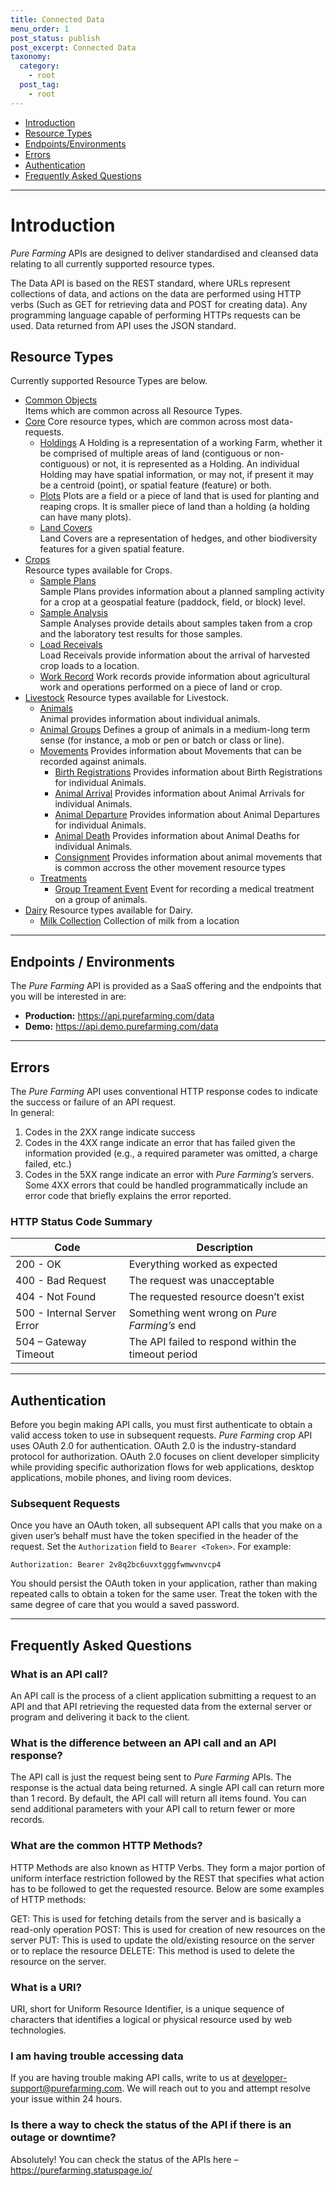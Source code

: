 ```yaml
---
title: Connected Data
menu_order: 1
post_status: publish
post_excerpt: Connected Data
taxonomy:
  category:
    - root
  post_tag:
    - root
---
```


- [Introduction](#introduction)
- [Resource Types](#resource-types)
- [Endpoints/Environments](#endpoints-environments)
- [Errors](#errors)
- [Authentication](#authentication)
- [Frequently Asked Questions](#frequently-asked-questions)

---

# Introduction

_Pure Farming_ APIs are designed to deliver standardised and cleansed data relating to all currently supported resource types.

The Data API is based on the REST standard, where URLs represent collections of data, and actions on the data are performed using HTTP verbs (Such as GET for retrieving data and POST for creating data). Any programming language capable of performing HTTPs requests can be used. Data returned from API uses the JSON standard.

## Resource Types

Currently supported Resource Types are below.

- [Common Objects](/resource-types/common.md)  
  Items which are common across all Resource Types.
- [Core](/resource-types/core)
  Core resource types, which are common across most data-requests.
  - [Holdings](/resource-types/core/holdings.md)
    A Holding is a representation of a working Farm, whether it be comprised of multiple areas of land (contiguous or non-contiguous) or not, it is represented as a Holding. An individual Holding may have spatial information, or may not, if present it may be a centroid (point), or spatial feature (feature) or both.
  - [Plots](/resource-types/core/plots.md)
    Plots are a field or a piece of land that is used for planting and reaping crops.
    It is smaller piece of land than a holding (a holding can have many plots).
  - [Land Covers](/resource-types/core/land-covers.md)  
    Land Covers are a representation of hedges, and other biodiversity features for a given spatial feature.
- [Crops](/resource-types/crops)  
  Resource types available for Crops.
  - [Sample Plans](/resource-types/crops/sample-plan.md)  
    Sample Plans provides information about a planned sampling activity for a crop at a geospatial feature (paddock, field, or block) level.
  - [Sample Analysis](/resource-types/crops/sample-analysis.md)  
    Sample Analyses provide details about samples taken from a crop and the laboratory test results for those samples.
  - [Load Receivals](/resource-types/crops/load-receival.md)  
    Load Receivals provide information about the arrival of harvested crop loads to a location.
  - [Work Record](/resource-types/crops/work-record.md)
    Work records provide information about agricultural work and operations performed on a piece of land or crop.
- [Livestock](/resource-types/livestock)
  Resource types available for Livestock.
  - [Animals](/resource-types/livestock/animals.md)  
    Animal provides information about individual animals.
  - [Animal Groups](/resource-types/livestock/animal-group.md)
    Defines a group of animals in a medium-long term sense (for instance, a mob or pen or batch or class or line).
  - [Movements](/resource-types/livestock/movements)
    Provides information about Movements that can be recorded against animals.
    - [Birth Registrations](/resource-types/livestock/movements/birth-registrations.md)
      Provides information about Birth Registrations for individual Animals.
    - [Animal Arrival](/resource-types/livestock/movements/animal-arrival.md)
      Provides information about Animal Arrivals for individual Animals.
    - [Animal Departure](/resource-types/livestock/movements/animal-departure.md)
      Provides information about Animal Departures for individual Animals.
    - [Animal Death](/resource-types/livestock/movements/animal-death.md)
      Provides information about Animal Deaths for individual Animals.
    - [Consignment](/resource-types/livestock/movements/consignment.md)
      Provides information about animal movements that is common accross the other movement resource types
  - [Treatments](/resource-types/livestock/treatments/index.md)
    - [Group Treament Event](/resource-types/livestock/treatments/group-treament-event.md) Event for recording a medical treatment on a group of animals.
- [Dairy](/resource-types/dairy)
  Resource types available for Dairy.
    - [Milk Collection](/resource-types/dairy/milk-collection.md) Collection of milk from a location

---

## Endpoints / Environments

The _Pure Farming_ API is provided as a SaaS offering and the endpoints that you will be interested in are:

- **Production:** https://api.purefarming.com/data
- **Demo:** https://api.demo.purefarming.com/data

---

## Errors

The _Pure Farming_ API uses conventional HTTP response codes to indicate the success or failure of an API request.  
In general:

1. Codes in the 2XX range indicate success
2. Codes in the 4XX range indicate an error that has failed given the information provided (e.g., a required parameter was omitted, a charge failed, etc.)
3. Codes in the 5XX range indicate an error with _Pure Farming’s_ servers.  
   Some 4XX errors that could be handled programmatically include an error code that briefly explains the error reported.

### HTTP Status Code Summary

| Code                        | Description                                         |
| --------------------------- | --------------------------------------------------- |
| 200 - OK                    | Everything worked as expected                       |
| 400 - Bad Request           | The request was unacceptable                        |
| 404 - Not Found             | The requested resource doesn’t exist                |
| 500 - Internal Server Error | Something went wrong on _Pure Farming’s_ end        |
| 504 – Gateway Timeout       | The API failed to respond within the timeout period |

---

## Authentication

Before you begin making API calls, you must first authenticate to obtain a valid access token to use in subsequent requests. _Pure Farming_ crop API uses OAuth 2.0 for authentication. OAuth 2.0 is the industry-standard protocol for authorization. OAuth 2.0 focuses on client developer simplicity while providing specific authorization flows for web applications, desktop applications, mobile phones, and living room devices.

### Subsequent Requests

Once you have an OAuth token, all subsequent API calls that you make on a given user’s behalf must have the token specified in the header of the request. Set the `Authorization` field to `Bearer <Token>`. For example:

```
Authorization: Bearer 2v8q2bc6uvxtgggfwmwvnvcp4
```

You should persist the OAuth token in your application, rather than making repeated calls to obtain a token for the same user. Treat the token with the same degree of care that you would a saved password.

---

## Frequently Asked Questions

### What is an API call?

An API call is the process of a client application submitting a request to an API and that API retrieving the requested data from the external server or program and delivering it back to the client.

### What is the difference between an API call and an API response?

The API call is just the request being sent to _Pure Farming_ APIs. The response is the actual data being returned. A single API call can return more than 1 record. By default, the API call will return all items found. You can send additional parameters with your API call to return fewer or more records.

### What are the common HTTP Methods?

HTTP Methods are also known as HTTP Verbs. They form a major portion of uniform interface restriction followed by the REST that specifies what action has to be followed to get the requested resource. Below are some examples of HTTP methods:

GET: This is used for fetching details from the server and is basically a read-only operation
POST: This is used for creation of new resources on the server
PUT: This is used to update the old/existing resource on the server or to replace the resource
DELETE: This method is used to delete the resource on the server.

### What is a URI?

URI, short for Uniform Resource Identifier, is a unique sequence of characters that identifies a logical or physical resource used by web technologies.

### I am having trouble accessing data

If you are having trouble making API calls, write to us at developer-support@purefarming.com. We will reach out to you and attempt resolve your issue within 24 hours.

### Is there a way to check the status of the API if there is an outage or downtime?

Absolutely! You can check the status of the APIs here – https://purefarming.statuspage.io/
